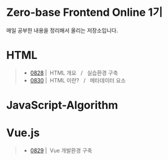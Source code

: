 # Zero-base Frontend Online 1기
매일 공부한 내용을 정리해서 올리는 저장소입니다. <Br>
# HTML
> - [0828](./Html/0828.md) | &nbsp;HTML 개요 &nbsp; / &nbsp; 실습환경 구축
> - [0830](./Html/0830.md) | &nbsp;HTML 이란? &nbsp; / &nbsp; 메타데이터 요소

# JavaScript-Algorithm

# Vue.js
> - <a href='https://github.com/ysh2987/Vue.js/blob/master/README/0829.md'>0829</a> | &nbsp;Vue 개발환경 구축
